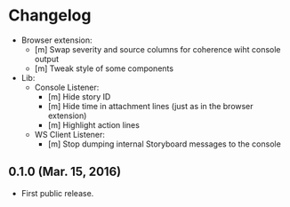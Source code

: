# Changelog

* Browser extension: 
    - [m] Swap severity and source columns for coherence wiht console output
    - [m] Tweak style of some components
* Lib: 
    - Console Listener: 
        + [m] Hide story ID
        + [m] Hide time in attachment lines (just as in the browser extension)
        + [m] Highlight action lines
    - WS Client Listener: 
        + [m] Stop dumping internal Storyboard messages to the console

## 0.1.0 (Mar. 15, 2016)

* First public release.
